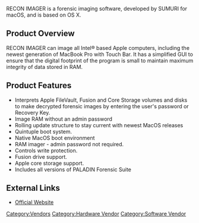 RECON IMAGER is a forensic imaging software, developed by SUMURI for
macOS, and is based on OS X.

## Product Overview

RECON IMAGER can image all Intel® based Apple computers, including the
newest generation of MacBook Pro with Touch Bar. It has a simplified GUI
to ensure that the digital footprint of the program is small to maintain
maximum integrity of data stored in RAM.

## Product Features

- Interprets Apple FileVault, Fusion and Core Storage volumes and disks
  to make decrypted forensic images by entering the user's password or
  Recovery Key.
- Image RAM without an admin password
- Rolling update structure to stay current with newest MacOS releases
- Quintuple boot system.
- Native MacOS boot environment
- RAM imager - admin password not required.
- Controls write protection.
- Fusion drive support.
- Apple core storage support.
- Includes all versions of PALADIN Forensic Suite

## External Links

- [Official Website](https://sumuri.com/software/recon-imager/)

[Category:Vendors](Category:Vendors "wikilink") [Category:Hardware
Vendor](Category:Hardware_Vendor "wikilink") [Category:Software
Vendor](Category:Software_Vendor "wikilink")